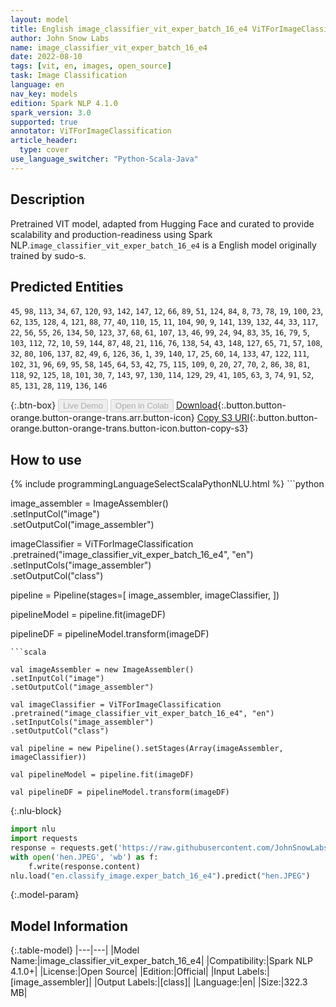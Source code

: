 ```yaml
---
layout: model
title: English image_classifier_vit_exper_batch_16_e4 ViTForImageClassification from sudo-s
author: John Snow Labs
name: image_classifier_vit_exper_batch_16_e4
date: 2022-08-10
tags: [vit, en, images, open_source]
task: Image Classification
language: en
nav_key: models
edition: Spark NLP 4.1.0
spark_version: 3.0
supported: true
annotator: ViTForImageClassification
article_header:
  type: cover
use_language_switcher: "Python-Scala-Java"
---
```


## Description

Pretrained VIT  model, adapted from Hugging Face and curated to provide scalability and production-readiness using Spark NLP.`image_classifier_vit_exper_batch_16_e4` is a English model originally trained by sudo-s.


## Predicted Entities

`45`, `98`, `113`, `34`, `67`, `120`, `93`, `142`, `147`, `12`, `66`, `89`, `51`, `124`, `84`, `8`, `73`, `78`, `19`, `100`, `23`, `62`, `135`, `128`, `4`, `121`, `88`, `77`, `40`, `110`, `15`, `11`, `104`, `90`, `9`, `141`, `139`, `132`, `44`, `33`, `117`, `22`, `56`, `55`, `26`, `134`, `50`, `123`, `37`, `68`, `61`, `107`, `13`, `46`, `99`, `24`, `94`, `83`, `35`, `16`, `79`, `5`, `103`, `112`, `72`, `10`, `59`, `144`, `87`, `48`, `21`, `116`, `76`, `138`, `54`, `43`, `148`, `127`, `65`, `71`, `57`, `108`, `32`, `80`, `106`, `137`, `82`, `49`, `6`, `126`, `36`, `1`, `39`, `140`, `17`, `25`, `60`, `14`, `133`, `47`, `122`, `111`, `102`, `31`, `96`, `69`, `95`, `58`, `145`, `64`, `53`, `42`, `75`, `115`, `109`, `0`, `20`, `27`, `70`, `2`, `86`, `38`, `81`, `118`, `92`, `125`, `18`, `101`, `30`, `7`, `143`, `97`, `130`, `114`, `129`, `29`, `41`, `105`, `63`, `3`, `74`, `91`, `52`, `85`, `131`, `28`, `119`, `136`, `146`



{:.btn-box}
<button class="button button-orange" disabled>Live Demo</button>
<button class="button button-orange" disabled>Open in Colab</button>
[Download](https://s3.amazonaws.com/auxdata.johnsnowlabs.com/public/models/image_classifier_vit_exper_batch_16_e4_en_4.1.0_3.0_1660173127276.zip){:.button.button-orange.button-orange-trans.arr.button-icon}
[Copy S3 URI](s3://auxdata.johnsnowlabs.com/public/models/image_classifier_vit_exper_batch_16_e4_en_4.1.0_3.0_1660173127276.zip){:.button.button-orange.button-orange-trans.button-icon.button-copy-s3}

## How to use



<div class="tabs-box" markdown="1">
{% include programmingLanguageSelectScalaPythonNLU.html %}
```python

image_assembler = ImageAssembler() \
    .setInputCol("image") \
    .setOutputCol("image_assembler")

imageClassifier = ViTForImageClassification \
    .pretrained("image_classifier_vit_exper_batch_16_e4", "en")\
    .setInputCols("image_assembler") \
    .setOutputCol("class")

pipeline = Pipeline(stages=[
    image_assembler,
    imageClassifier,
])

pipelineModel = pipeline.fit(imageDF)

pipelineDF = pipelineModel.transform(imageDF)
```
```scala

val imageAssembler = new ImageAssembler()
.setInputCol("image")
.setOutputCol("image_assembler")

val imageClassifier = ViTForImageClassification
.pretrained("image_classifier_vit_exper_batch_16_e4", "en")
.setInputCols("image_assembler")
.setOutputCol("class")

val pipeline = new Pipeline().setStages(Array(imageAssembler, imageClassifier))

val pipelineModel = pipeline.fit(imageDF)

val pipelineDF = pipelineModel.transform(imageDF)

```


{:.nlu-block}
```python
import nlu
import requests
response = requests.get('https://raw.githubusercontent.com/JohnSnowLabs/spark-nlp/master/docs/assets/images/hen.JPEG')
with open('hen.JPEG', 'wb') as f:
    f.write(response.content)
nlu.load("en.classify_image.exper_batch_16_e4").predict("hen.JPEG")
```


{:.model-param}
## Model Information

{:.table-model}
|---|---|
|Model Name:|image_classifier_vit_exper_batch_16_e4|
|Compatibility:|Spark NLP 4.1.0+|
|License:|Open Source|
|Edition:|Official|
|Input Labels:|[image_assembler]|
|Output Labels:|[class]|
|Language:|en|
|Size:|322.3 MB|
